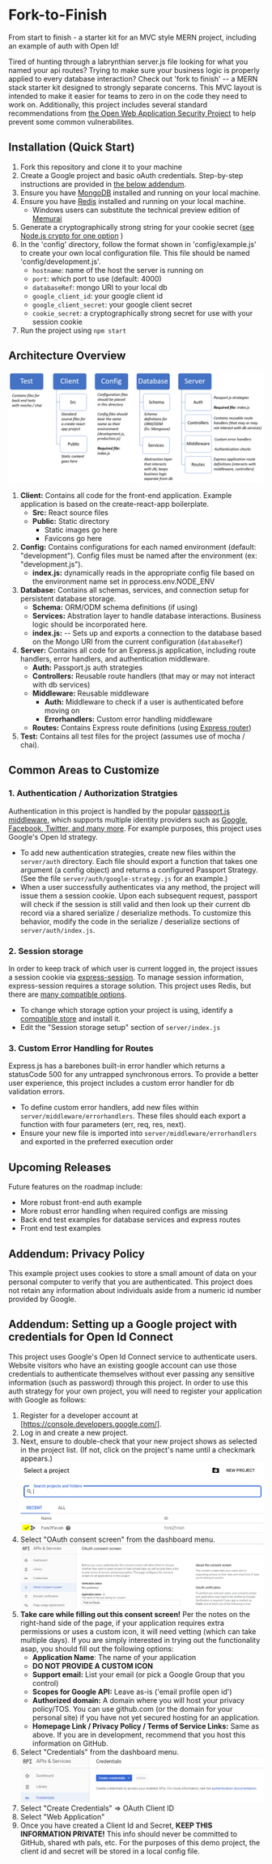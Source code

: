 # Fork-to-Finish
From start to finish - a starter kit for an MVC style MERN project, including an example of auth with Open Id!

Tired of hunting through a labrynthian server.js file looking for what you named your api routes?  Trying to make sure your business logic is properly applied to every database interaction? Check out 'fork to finish' -- a MERN stack starter kit designed to strongly separate concerns. This MVC layout is intended to make it easier for teams to zero in on the code they need to work on. Additionally, this project includes several standard recommendations from [the Open Web Application Security Project](https://www.owasp.org/index.php/Main_Page) to help prevent some common vulnerabilites.

## Installation (Quick Start)
1) Fork this repository and clone it to your machine
2) Create a Google project and basic oAuth credentials. Step-by-step instructions are provided in [the below addendum](#google).
3) Ensure you have [MongoDB](https://www.mongodb.com/download-center/community) installed and running on your local machine. 
4) Ensure you have [Redis](https://redis.io/) installed and running on your local machine. 
    * Windows users can substitute the technical preview edition of [Memurai](https://www.memurai.com/)
3) Generate a cryptographically strong string for your cookie secret ([see Node.js crypto for one option](https://nodejs.org/api/crypto.html#crypto_crypto_randombytes_size_callback) )
4) In the 'config' directory, follow the format shown in 'config/example.js' to create your own local configuration file. This file should be named 'config/development.js'.
    * ```hostname```: name of the host the server is running on
    * ```port```: which port to use (default: 4000)
    * ```databaseRef```: mongo URI to your local db
    * ```google_client_id```: your google client id
    * ```google_client_secret```: your google client secret
    * ```cookie_secret```: a cryptographically strong secret for use with your session cookie
4) Run the project using ```npm start```    

## Architecture Overview
![Diagram of architecture - details below in text](documentation/design-overview-12-13.png "Design Overview")

1. **Client:**
    Contains all code for the front-end application. Example application is based on the create-react-app boilerplate.
    * **Src:** React source files
    * **Public:** Static directory
        * Static images go here
        * Favicons go here
2. **Config:**
    Contains configurations for each named environment (default: "development"). Config files must be named after the environment (ex: "development.js").
    * **index.js:** dynamically reads in the appropriate config file based on the environment name set in pprocess.env.NODE_ENV
3. **Database:**
    Contains all schemas, services, and connection setup for persistent database storage. 
    * **Schema:** ORM/ODM schema definitions (if using)
    * **Services:** Abstration layer to handle database interactions. Business logic should be incorporated here.
    * **index.js:** -- Sets up and exports a connection to the database based on the Mongo URI from the current configuration (```databaseRef```)
4. **Server:**
    Contains all code for an Express.js application, including route handlers, error handlers, and authentication middleware.
    * **Auth:** Passport.js auth strategies
    * **Controllers:** Reusable route handlers (that may or may not interact with db services)
    * **Middleware:** Reusable middleware
        * **Auth:** Middleware to check if a user is authenticated before moving on
        * **Errorhandlers:** Custom error handling middleware
    * **Routes:** 
    Contains Express route definitions (using [Express router](http://expressjs.com/en/5x/api.html#router))
5. **Test:**
    Contains all test files for the project (assumes use of mocha / chai).

## Common Areas to Customize
### 1. Authentication / Authorization Stratgies
Authentication in this project is handled by the popular [passport.js middleware](http://www.passportjs.org/), which supports multiple identity providers such as [Google, Facebook, Twitter, and many more](http://www.passportjs.org/packages/). For example purposes, this project uses Google's Open Id strategy. 

* To add new authentication strategies, create new files within the ```server/auth``` directory. Each file should export a function that takes one argument (a config object) and returns a configured Passport Strategy. (See the file ```server/auth/google-strategy.js``` for an example.)
* When a user successfully authenticates via any method, the project will issue them a session cookie. Upon each subsequent request, passport will check if the session is still valid and then look up their current db record via a shared serialize / deserialize methods. To customize this behavior, modify the code in the serialize / deserialize sections of ```server/auth/index.js```. 

### 2. Session storage
In order to keep track of which user is current logged in, the project issues a session cookie via [express-session](https://www.npmjs.com/package/express-session). To manage session information, express-session requires a storage solution. This project uses Redis, but there are [many compatible options](https://www.npmjs.com/package/express-session#compatible-session-stores). 

* To change which storage option your project is using, identify a [compatible store](https://www.npmjs.com/package/express-session#compatible-session-stores) and install it.
* Edit the "Session storage setup" section of ```server/index.js```

### 3. Custom Error Handling for Routes
Express.js has a barebones built-in error handler which returns a statusCode 500 for any untrapped synchronous errors. To provide a better user experience, this project includes a custom error handler for db validation errors.

* To define custom error handlers, add new files within ```server/middleware/errorhandlers```. These files should each export a function with four parameters (err, req, res, next). 
* Ensure your new file is imported into ```server/middleware/errorhandlers``` and exported in the preferred execution order

## Upcoming Releases
Future features on the roadmap include:
* More robust front-end auth example
* More robust error handling when required configs are missing
* Back end test examples for database services and express routes
* Front end test examples

## Addendum: Privacy Policy
<a name="#privacy"></a>
This example project uses cookies to store a small amount of data on your personal computer to verify that you are authenticated. This project does not retain any information about individuals aside from a numeric id number provided by Google.  

## Addendum: Setting up a Google project with credentials for Open Id Connect
<a name="#google"></a>This project uses Google's Open Id Connect service to authenticate users. Website visitors who have an existing google account can use those credentials to authenticate themselves without ever passing any sensitive information (such as password) through this project. In order to use this auth strategy for your own project, you will need to register your application with Google as follows:

1. Register for a developer account at [https://console.developers.google.com/].
2. Log in and create a new project. 
3. Next, ensure to double-check that your new project shows as selected in the project list. (If not, click on the project's name until a checkmark appears.)
    ![Picture of selected project in Google dev dashboard](documentation/google-create-project.png)
4. Select "OAuth consent screen" from the dashboard menu.
    ![Screenshot of dashboard menu featuring OAuth consent screen](documentation/google-oauth-consent-screen.png)
5. **Take care while filling out this consent screen!** Per the notes on the right-hand side of the page, if your application requires extra permissions or uses a custom icon, it will need vetting (which can take multiple days). If you are simply interested in trying out the functionality asap, you should fill out the following options:
    * **Application Name**: The name of your application
    * **DO NOT PROVIDE A CUSTOM ICON** 
    * **Support email:** List your email (or pick a Google Group that you control)
    * **Scopes for Google API:** Leave as-is ('email profile open id')
    * **Authorized domain:** A domain where you will host your privacy policy/TOS. You can use github.com (or the domain for your personal site) if you have not yet secured hosting for an application.
    * **Homepage Link / Privacy Policy / Terms of Service Links:** Same as above. If you are in development, recommend that you host this information on GitHub.
6. Select "Credentials" from the dashboard menu.
    ![Screenshot showing Credentials menu](documentation/google-create-credentals.png)
7. Select "Create Credentials" => OAuth Client ID
8. Select "Web Application"
9. Once you have created a Client Id and Secret, **KEEP THIS INFORMATION PRIVATE!** This info should never be committed to GitHub, shared wth pals, etc. For the purposes of this demo project, the client id and secret will be stored in a local config file.